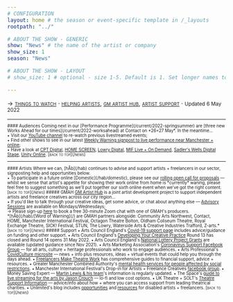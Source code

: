 ```yaml
---
# CONFIGURATION
layout: home # the season or event-specific template in /_layouts
rootpath: "../"

# ABOUT THE SHOW - GENERIC
show: "News" # the name of the artist or company
show_size: 1
season: "News"

# ABOUT THE SHOW - LAYOUT
# show_size: 1 # optional - size 1-5. Default is 1. Set longer names to lower values

---
```

<span style='font-variant: small-caps'>→ [things to watch](/news/#audiences) · [helping artists](/news/#artists), [gm artist hub](/news/#gmah), [artist support](/news/#support)</span> · <small>Updated 6 May 2022<small>        
<hr>          
#### Audiences         
Coming next in our [Performance Programme](/current/2022-springsummer) are [three new Works Ahead for our times](/current/2022-worksahead) at Contact on *26+27 May*. In the meantime…<br>• Visit our <a href="http://bit.ly/YTwarnmcr" target="_blank">YouTube channel</a> to re-watch previous livestreamed events;<br>• Find other shows to see in our latest <a href="http://wordofwarning.posthaven.com" target="_blank">Weekly Warning signpost to live performance near Manchester + online</a>;<br>• Have a look at <a href="https://cptheatre.co.uk/tag/CPT-Digital" target="_blank">CPT Digital</a>, <a href="https://screen.homemcr.org" target="_blank">HOME SCREEN</a>, <a href="https://thelowry.com/lowry-digital" target="_blank">Lowry Digital</a>, <a href="https://mif.co.uk/live" target="_blank">MIF Live + On Demand</a>, <a href="https://sadlerswells.com/digital-stage" target="_blank">Sadler's Wells Digital Stage</a>, <a href="https://unitytheatreliverpool.co.uk/unity-online" target="_blank">Unity Online</a>.        
<span style='font-variant: small-caps'>[back to top](/news)</span>        
<hr>          
#### Artists         
Where we can, [hÅb](/hab) continues to advise and support artists + freelancers in our sector, signposting help and opportunities below.<br>• To participate in a future online [Domestic](/hab/domestic), please see our <a href="http://domesticmcr.posthaven.com" target="_blank">rolling open call for proposals</a> — whilst we sense that artist's appetite for showing their work online from home is *currently* waning, please feel free to suggest something as we'll put together our sixth online event when we've got the right content.         
<span style='font-variant: small-caps'>[back to top](/news)</span>         
##### GMAH        
<a href="http://gm-artisthub.co.uk" target="_blank">GM Artist Hub</a> is a joint artist development project to support independent artists and freelance creatives across our city region…<br>• If you'd like to talk through your creative ideas, get some advice, or chat about anything else — <a href="http://gm-artisthub.co.uk/advisory-sessions" target="_blank">Advisory Sessions</a> are available on Mondays/Wednesdays;<br>→ Please sign-up <a href="http://app.squarespacescheduling.com/schedule.php?owner=19370486&appointmentType=13786606" target="_blank">here</a> to book a free 30-minute Zoom chat with one of GMAH's producers.<br>*[hÅb](/hab)/[Word of Warning](/) are GMAH partners alongside: Community Arts Northwest, Contact, HOME, Manchester International Festival, Octagon Theatre Bolton, Oldham Coliseum Theatre, Royal Exchange Theatre, SICK! Festival, STUN, The Lowry, Waterside Arts & Creative Industries Trafford, Z-arts.*        
<span style='font-variant: small-caps'>[back to top](/news)</span>        
##### Support         
• Arts Council England's <a href="http://artscouncil.org.uk/covid-19" target="_blank">Covid-19 support page</a> includes advice/guidance on funding and other support.          
• Arts Council England's <a href="http://artscouncil.org.uk/DYCP" target="_blank">Developing Your Creative Practice</a> Round 13 has closed and Round 14 opens 31 May 2022.        
• Arts Council England's <a href="http://artscouncil.org.uk/projectgrants" target="_blank">National Lottery Project Grants</a> are available (updated guidance since Nov 2021).        
• Arts Marketing Association's <a href="http://facebook.com/groups/AMACommunitySupport" target="_blank">Coronavirus Support Facebook Group</a> — for all arts, culture + heritage professionals who work to engage audiences.        
• Arts Professional's <a href="http://www.artsprofessional.co.uk/magazine/covidculture" target="_blank">CovidCulture microsite</a> — news + info plus resources, ideas + virtual events that could help you through the days ahead.          
• <a href="http://www.freelancersmaketheatrework.com/financial-support" target="_blank">Freelancers Make Theatre Work</a> has comprehensive guides to financial support, advice + resources.        
• Greater Manchester Combined Authority's <a href="http://www.greatermanchester-ca.gov.uk/news/new-mental-health-services-for-people-affected-by-social-restrictions" target="_blank">mental health services for people affected by social restrictions</a>.         
• Manchester International Festival's Drop-in for Artists + Freelance Creatives <a href="http://www.facebook.com/groups/mifartistfreelancedropin" target="_blank">facebook group</a>.        
• Money Saving Expert — <a href="http://www.moneysavingexpert.com/news" target="_blank">Martin Lewis & his team</a>'s information is regularly updated.           
• The Space's <a href="http://www.thespace.org/resource/live-streaming-arts-lo-fi-and-low-cost-options" target="_blank">guide to live streaming for the arts by Jason Crouch</a> — lo-fi and low cost options.        
• UK Theatre + SOLT's <a href="http://theatresupport.info" target="_blank">Theatre Support Information</a> — advice/info about how + where you can access support from leading theatrical charities.        
• Unlimited's blog includes <a href="https://weareunlimited.org.uk/blog/?category=resources" target="_blank">opportunities</a> and <a href="https://weareunlimited.org.uk/blog/?category=resources" target="_blank">resources</a> for disabled artists + freelancers.        
<span style='font-variant: small-caps'>[back to top](/news)</span>
